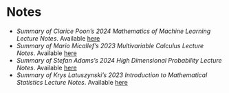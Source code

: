 # Notes 

- *Summary of Clarice Poon’s 2024 Mathematics of Machine Learning Lecture Notes*. Available [here](/notes/mml_summary.pdf)
- *Summary of Mario Micallef’s 2023 Multivariable Calculus Lecture Notes*. Available [here](/notes/mvc_summary.pdf)  
- *Summary of Stefan Adams’s 2024 High Dimensional Probability Lecture Notes*. Available [here](/notes/hdp_summary.pdf)  
- *Summary of Krys Latuszynski’s 2023 Introduction to Mathematical Statistics Lecture Notes*. Available [here](/notes/math_stat_summary.pdf)